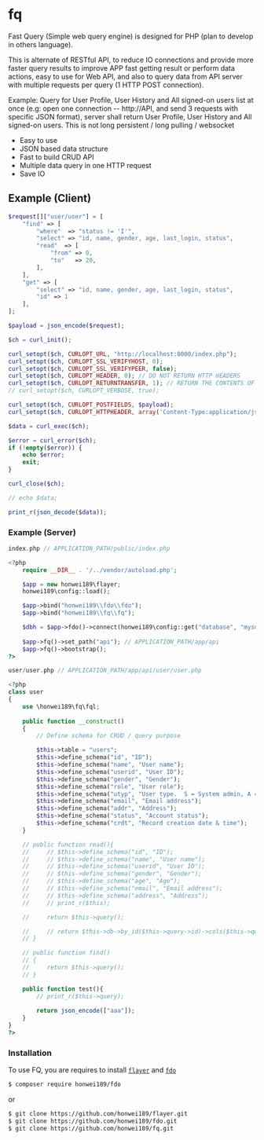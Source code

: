 # fq
Fast Query (Simple web query engine) is designed for PHP (plan to develop in others language).

This is alternate of RESTful API, to reduce IO connections and provide more faster query results to improve APP fast getting result or perform data actions, easy to use for Web API, and also to query data from API server with multiple requests per query (1 HTTP POST connection).

Example:  Query for User Profile, User History and All signed-on users list at once (e.g:  open one connection -- http://API, and send 3 requests with specific JSON format), server shall return User Profile, User History and All signed-on users.  This is not long persistent / long pulling / websocket

  - Easy to use
  - JSON based data structure
  - Fast to build CRUD API
  - Multiple data query in one HTTP request
  - Save IO

## Example (Client)

```php
$request[]["user/user"] = [
    "find" => [
        "where"  => "status != 'I'",
        "select" => "id, name, gender, age, last_login, status",
        "read"  => [
            "from" => 0,
            "to"   => 20,
        ],
    ],
    "get" => [
        "select" => "id, name, gender, age, last_login, status",
        "id" => 1
    ],
];

$payload = json_encode($request);

$ch = curl_init();

curl_setopt($ch, CURLOPT_URL, "http://localhost:8000/index.php");
curl_setopt($ch, CURLOPT_SSL_VERIFYHOST, 0);
curl_setopt($ch, CURLOPT_SSL_VERIFYPEER, false);
curl_setopt($ch, CURLOPT_HEADER, 0); // DO NOT RETURN HTTP HEADERS
curl_setopt($ch, CURLOPT_RETURNTRANSFER, 1); // RETURN THE CONTENTS OF THE CALL
// curl_setopt($ch, CURLOPT_VERBOSE, true);

curl_setopt($ch, CURLOPT_POSTFIELDS, $payload);
curl_setopt($ch, CURLOPT_HTTPHEADER, array('Content-Type:application/json'));

$data = curl_exec($ch);

$error = curl_error($ch);
if (!empty($error)) {
    echo $error;
    exit;
}

curl_close($ch);

// echo $data;

print_r(json_decode($data));
```

### Example (Server)
```php
index.php // APPLICATION_PATH/public/index.php

<?php
    require __DIR__ . '/../vendor/autoload.php';

    $app = new honwei189\flayer;
    honwei189\config::load();

    $app->bind("honwei189\\fdo\\fdo");
    $app->bind("honwei189\\fq\\fq");

    $dbh = $app->fdo()->connect(honwei189\config::get("database", "mysql"));
    
    $app->fq()->set_path("api"); // APPLICATION_PATH/app/api
    $app->fq()->bootstrap();
?>

user/user.php // APPLICATION_PATH/app/api/user/user.php

<?php
class user
{
    use \honwei189\fq\fql;
    
    public function __construct()
    {
        // Define schema for CRUD / query purpose

        $this->table = "users";
        $this->define_schema("id", "ID");
        $this->define_schema("name", "User name");
        $this->define_schema("userid", "User ID");
        $this->define_schema("gender", "Gender");
        $this->define_schema("role", "User role");
        $this->define_schema("utyp", "User type.  S = System admin, A = Admin, U = User");
        $this->define_schema("email", "Email address");
        $this->define_schema("addr", "Address");
        $this->define_schema("status", "Account status");
        $this->define_schema("crdt", "Record creation date & time");
    }

    // public function read(){
    //     // $this->define_schema("id", "ID");
    //     // $this->define_schema("name", "User name");
    //     // $this->define_schema("userid", "User ID");
    //     // $this->define_schema("gender", "Gender");
    //     // $this->define_schema("age", "Age");
    //     // $this->define_schema("email", "Email address");
    //     // $this->define_schema("address", "Address");
    //     // print_r($this);

    //     return $this->query();

    //     // return $this->db->by_id($this->query->id)->cols($this->query->select)->get();
    // }

    // public function find()
    // {
    //     return $this->query();
    // }

    public function test(){
        // print_r($this->query);
        
        return json_encode(["aaa"]);
    }
}
?>

```

### Installation

To use FQ, you are requires to install [`flayer`](https://github.com/honwei189/flayer.git) and [`fdo`](https://github.com/honwei189/fdo.git)

```sh
$ composer require honwei189/fdo
```
or
```sh
$ git clone https://github.com/honwei189/flayer.git
$ git clone https://github.com/honwei189/fdo.git
$ git clone https://github.com/honwei189/fq.git
```

